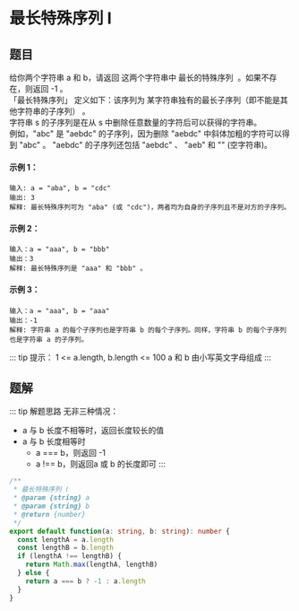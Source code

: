 # 最长特殊序列 Ⅰ
## 题目
给你两个字符串 a 和 b，请返回 这两个字符串中 最长的特殊序列  。如果不存在，则返回 -1 。<br>
「最长特殊序列」 定义如下：该序列为 某字符串独有的最长子序列（即不能是其他字符串的子序列） 。<br>
字符串 s 的子序列是在从 s 中删除任意数量的字符后可以获得的字符串。<br>
例如，"abc" 是 "aebdc" 的子序列，因为删除 "aebdc" 中斜体加粗的字符可以得到 "abc" 。 "aebdc" 的子序列还包括 "aebdc" 、 "aeb" 和 "" (空字符串)。

#### 示例 1：
```
输入: a = "aba", b = "cdc"
输出: 3
解释: 最长特殊序列可为 "aba" (或 "cdc")，两者均为自身的子序列且不是对方的子序列。
```

#### 示例 2：
```
输入：a = "aaa", b = "bbb"
输出：3
解释: 最长特殊序列是 "aaa" 和 "bbb" 。
```

#### 示例 3：
```
输入：a = "aaa", b = "aaa"
输出：-1
解释: 字符串 a 的每个子序列也是字符串 b 的每个子序列。同样，字符串 b 的每个子序列也是字符串 a 的子序列。
```

::: tip 提示：
1 <= a.length, b.length <= 100
a 和 b 由小写英文字母组成
:::

## 题解
::: tip 解题思路
无非三种情况：
- a 与 b 长度不相等时，返回长度较长的值
- a 与 b 长度相等时
  - a === b，则返回 -1
  - a !== b，则返回a 或 b 的长度即可
:::

```ts
/**
 * 最长特殊序列 Ⅰ
 * @param {string} a
 * @param {string} b
 * @return {number}
 */
export default function(a: string, b: string): number {
  const lengthA = a.length
  const lengthB = b.length
  if (lengthA !== lengthB) {
    return Math.max(lengthA, lengthB)
  } else {
    return a === b ? -1 : a.length
  }
}
```
